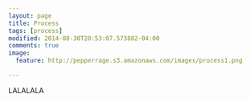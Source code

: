 ```yaml
---
layout: page
title: Process
tags: [process]
modified: 2014-08-30T20:53:07.573882-04:00
comments: true
image:
  feature: http://pepperrage.s3.amazonaws.com/images/process1.png

---
```

LALALALA